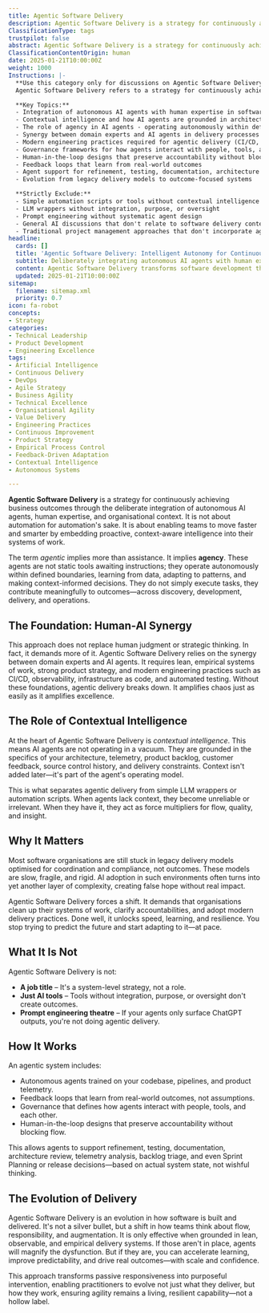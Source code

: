 ```yaml
---
title: Agentic Software Delivery
description: Agentic Software Delivery is a strategy for continuously achieving business outcomes through the deliberate integration of autonomous AI agents, human expertise, and organisational context. It emphasises proactive, context-aware intelligence embedded into systems of work to enable teams to move faster and smarter.
ClassificationType: tags
trustpilot: false
abstract: Agentic Software Delivery is a strategy for continuously achieving business outcomes through the deliberate integration of autonomous AI agents, human expertise, and organisational context. It is not about automation for automation's sake, but about enabling teams to move faster and smarter by embedding proactive, context-aware intelligence into their systems of work. The term 'agentic' implies more than assistance—it implies agency. These agents operate autonomously within defined boundaries, learning from data, adapting to patterns, and making context-informed decisions. They contribute meaningfully to outcomes across discovery, development, delivery, and operations. This approach relies on the synergy between domain experts and AI agents, requiring lean, empirical systems of work, strong product strategy, and modern engineering practices such as CI/CD, observability, infrastructure as code, and automated testing.
ClassificationContentOrigin: human
date: 2025-01-21T10:00:00Z
weight: 1000
Instructions: |-
  **Use this category only for discussions on Agentic Software Delivery.**  
  Agentic Software Delivery refers to a strategy for continuously achieving business outcomes through the deliberate integration of autonomous AI agents, human expertise, and organisational context. This concept emphasises the embedding of proactive, context-aware intelligence into systems of work to enable teams to move faster and smarter.

  **Key Topics:**
  - Integration of autonomous AI agents with human expertise in software delivery
  - Contextual intelligence and how AI agents are grounded in architecture, telemetry, product backlog, and customer feedback
  - The role of agency in AI agents - operating autonomously within defined boundaries
  - Synergy between domain experts and AI agents in delivery processes
  - Modern engineering practices required for agentic delivery (CI/CD, observability, infrastructure as code, automated testing)
  - Governance frameworks for how agents interact with people, tools, and each other
  - Human-in-the-loop designs that preserve accountability without blocking flow
  - Feedback loops that learn from real-world outcomes
  - Agent support for refinement, testing, documentation, architecture review, telemetry analysis, backlog triage, and Sprint Planning
  - Evolution from legacy delivery models to outcome-focused systems

  **Strictly Exclude:**
  - Simple automation scripts or tools without contextual intelligence
  - LLM wrappers without integration, purpose, or oversight
  - Prompt engineering without systematic agent design
  - General AI discussions that don't relate to software delivery contexts
  - Traditional project management approaches that don't incorporate agentic principles
headline:
  cards: []
  title: 'Agentic Software Delivery: Intelligent Autonomy for Continuous Business Outcomes'
  subtitle: Deliberately integrating autonomous AI agents with human expertise and organisational context to accelerate learning, improve predictability, and drive real outcomes.
  content: Agentic Software Delivery transforms software development through the strategic integration of autonomous AI agents, human expertise, and organisational context. It embeds proactive, context-aware intelligence into systems of work, enabling teams to achieve continuous business outcomes through adaptive action, empirical learning, and purposeful intervention across discovery, development, delivery, and operations.
  updated: 2025-01-21T10:00:00Z
sitemap:
  filename: sitemap.xml
  priority: 0.7
icon: fa-robot
concepts:
- Strategy
categories:
- Technical Leadership
- Product Development
- Engineering Excellence
tags:
- Artificial Intelligence
- Continuous Delivery
- DevOps
- Agile Strategy
- Business Agility
- Technical Excellence
- Organisational Agility
- Value Delivery
- Engineering Practices
- Continuous Improvement
- Product Strategy
- Empirical Process Control
- Feedback-Driven Adaptation
- Contextual Intelligence
- Autonomous Systems

---
```


**Agentic Software Delivery** is a strategy for continuously achieving business outcomes through the deliberate integration of autonomous AI agents, human expertise, and organisational context. It is not about automation for automation's sake. It is about enabling teams to move faster and smarter by embedding proactive, context-aware intelligence into their systems of work.

The term *agentic* implies more than assistance. It implies **agency**. These agents are not static tools awaiting instructions; they operate autonomously within defined boundaries, learning from data, adapting to patterns, and making context-informed decisions. They do not simply execute tasks, they contribute meaningfully to outcomes—across discovery, development, delivery, and operations.

## The Foundation: Human-AI Synergy

This approach does not replace human judgment or strategic thinking. In fact, it demands more of it. Agentic Software Delivery relies on the synergy between domain experts and AI agents. It requires lean, empirical systems of work, strong product strategy, and modern engineering practices such as CI/CD, observability, infrastructure as code, and automated testing. Without these foundations, agentic delivery breaks down. It amplifies chaos just as easily as it amplifies excellence.

## The Role of Contextual Intelligence

At the heart of Agentic Software Delivery is *contextual intelligence*. This means AI agents are not operating in a vacuum. They are grounded in the specifics of your architecture, telemetry, product backlog, customer feedback, source control history, and delivery constraints. Context isn't added later—it's part of the agent's operating model.

This is what separates agentic delivery from simple LLM wrappers or automation scripts. When agents lack context, they become unreliable or irrelevant. When they have it, they act as force multipliers for flow, quality, and insight.

## Why It Matters

Most software organisations are still stuck in legacy delivery models optimised for coordination and compliance, not outcomes. These models are slow, fragile, and rigid. AI adoption in such environments often turns into yet another layer of complexity, creating false hope without real impact.

Agentic Software Delivery forces a shift. It demands that organisations clean up their systems of work, clarify accountabilities, and adopt modern delivery practices. Done well, it unlocks speed, learning, and resilience. You stop trying to predict the future and start adapting to it—at pace.

## What It Is Not

Agentic Software Delivery is not:

- **A job title** – It's a system-level strategy, not a role.
- **Just AI tools** – Tools without integration, purpose, or oversight don't create outcomes.
- **Prompt engineering theatre** – If your agents only surface ChatGPT outputs, you're not doing agentic delivery.

## How It Works

An agentic system includes:

- Autonomous agents trained on your codebase, pipelines, and product telemetry.
- Feedback loops that learn from real-world outcomes, not assumptions.
- Governance that defines how agents interact with people, tools, and each other.
- Human-in-the-loop designs that preserve accountability without blocking flow.

This allows agents to support refinement, testing, documentation, architecture review, telemetry analysis, backlog triage, and even Sprint Planning or release decisions—based on actual system state, not wishful thinking.

## The Evolution of Delivery

Agentic Software Delivery is an evolution in how software is built and delivered. It's not a silver bullet, but a shift in how teams think about flow, responsibility, and augmentation. It is only effective when grounded in lean, observable, and empirical delivery systems. If those aren't in place, agents will magnify the dysfunction. But if they are, you can accelerate learning, improve predictability, and drive real outcomes—with scale and confidence.

This approach transforms passive responsiveness into purposeful intervention, enabling practitioners to evolve not just what they deliver, but how they work, ensuring agility remains a living, resilient capability—not a hollow label.